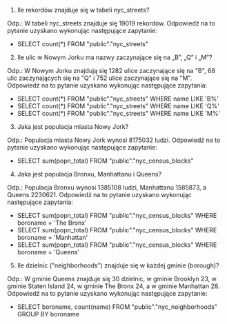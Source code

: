 1. Ile rekordów znajduje się w tabeli nyc_streets?

Odp.: W tabeli nyc_streets znajduje się 19019 rekordów.
Odpowiedź na to pytanie uzyskano wykonując następujące zapytanie:

- SELECT count(*) FROM "public"."nyc_streets"

2. Ile ulic w Nowym Jorku ma nazwy zaczynające się na „B”, „Q” i „M”?

Odp.: W Nowym Jorku znajdują się 1282 ulice zaczynające się na "B", 68 ulic zaczynających się na "Q" i 752 ulice zaczynające się na "M".
Odpowiedź na to pytanie uzyskano wykonując następujące zapytania:

- SELECT count(*) FROM "public"."nyc_streets" WHERE name LIKE 'B%'
- SELECT count(*) FROM "public"."nyc_streets" WHERE name LIKE 'Q%'
- SELECT count(*) FROM "public"."nyc_streets" WHERE name LIKE 'M%'

3. Jaka jest populacja miasta Nowy Jork?

Odp.: Populacja miasta Nowy Jork wynosi 8175032 ludzi.
Odpowiedź na to pytanie uzyskano wykonując następujące zapytanie:

- SELECT sum(popn_total) FROM "public"."nyc_census_blocks"

4. Jaka jest populacja Bronxu, Manhattanu i Queens?

Odp.: Populacja Bronxu wynosi 1385108 ludzi, Manhattanu 1585873, a Queens 2230621.
Odpowiedź na to pytanie uzyskano wykonując następujące zapytania:

- SELECT sum(popn_total) FROM "public"."nyc_census_blocks" WHERE boroname = 'The Bronx'
- SELECT sum(popn_total) FROM "public"."nyc_census_blocks" WHERE boroname = 'Manhattan'
- SELECT sum(popn_total) FROM "public"."nyc_census_blocks" WHERE boroname = 'Queens'

5. Ile dzielnic ("neighborhoods") znajduje się w każdej gminie (borough)?

Odp.: W gminie Queens znajduje się 30 dzielnic, w gminie Brooklyn 23, w gminie Staten Island 24, w gminie The Bronx 24, a w gminie Manhattan 28.
Odpowiedź na to pytanie uzyskano wykonując następujące zapytanie:

- SELECT boroname, count(name) FROM "public"."nyc_neighborhoods" GROUP BY boroname
